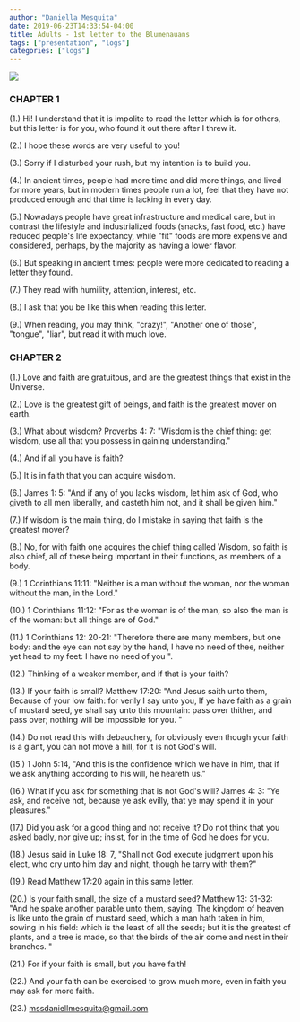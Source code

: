 ```yaml
---
author: "Daniella Mesquita"
date: 2019-06-23T14:33:54-04:00
title: Adults - 1st letter to the Blumenauans
tags: ["presentation", "logs"]
categories: ["logs"]
---
```


![](/img/letters/blumenauans/1.png)

### CHAPTER 1

(1.) Hi! I understand that it is impolite to read the letter which is for others, but this letter is for you, who found it out there after I threw it.

(2.) I hope these words are very useful to you!

(3.) Sorry if I disturbed your rush, but my intention is to build you.

(4.) In ancient times, people had more time and did more things, and lived for more years, but in modern times people run a lot, feel that they have not produced enough and that time is lacking in every day.

(5.) Nowadays people have great infrastructure and medical care, but in contrast the lifestyle and industrialized foods \(snacks, fast food, etc.\) have reduced people's life expectancy, while "fit" foods are more expensive and considered, perhaps, by the majority as having a lower flavor.

(6.) But speaking in ancient times: people were more dedicated to reading a letter they found.

(7.) They read with humility, attention, interest, etc.

(8.) I ask that you be like this when reading this letter.

(9.) When reading, you may think, "crazy!", "Another one of those", "tongue", "liar", but read it with much love.

### CHAPTER 2

(1.) Love and faith are gratuitous, and are the greatest things that exist in the Universe.

(2.) Love is the greatest gift of beings, and faith is the greatest mover on earth.

(3.) What about wisdom? Proverbs 4: 7: "Wisdom is the chief thing: get wisdom, use all that you possess in gaining understanding."

(4.) And if all you have is faith?

(5.) It is in faith that you can acquire wisdom.

(6.) James 1: 5: "And if any of you lacks wisdom, let him ask of God, who giveth to all men liberally, and casteth him not, and it shall be given him."

(7.) If wisdom is the main thing, do I mistake in saying that faith is the greatest mover?

(8.) No, for with faith one acquires the chief thing called Wisdom, so faith is also chief, all of these being important in their functions, as members of a body.

(9.) 1 Corinthians 11:11: "Neither is a man without the woman, nor the woman without the man, in the Lord."

(10.) 1 Corinthians 11:12: "For as the woman is of the man, so also the man is of the woman: but all things are of God."

(11.) 1 Corinthians 12: 20-21: "Therefore there are many members, but one body: and the eye can not say by the hand, I have no need of thee, neither yet head to my feet: I have no need of you ".

(12.) Thinking of a weaker member, and if that is your faith?

(13.) If your faith is small? Matthew 17:20: "And Jesus saith unto them, Because of your low faith: for verily I say unto you, If ye have faith as a grain of mustard seed, ye shall say unto this mountain: pass over thither, and pass over; nothing will be impossible for you. "

(14.) Do not read this with debauchery, for obviously even though your faith is a giant, you can not move a hill, for it is not God's will.

(15.) 1 John 5:14, "And this is the confidence which we have in him, that if we ask anything according to his will, he heareth us."

(16.) What if you ask for something that is not God's will? James 4: 3: "Ye ask, and receive not, because ye ask evilly, that ye may spend it in your pleasures."

(17.) Did you ask for a good thing and not receive it? Do not think that you asked badly, nor give up; insist, for in the time of God he does for you.

(18.) Jesus said in Luke 18: 7, "Shall not God execute judgment upon his elect, who cry unto him day and night, though he tarry with them?"

(19.) Read Matthew 17:20 again in this same letter.

(20.) Is your faith small, the size of a mustard seed? Matthew 13: 31-32: "And he spake another parable unto them, saying, The kingdom of heaven is like unto the grain of mustard seed, which a man hath taken in him, sowing in his field: which is the least of all the seeds; but it is the greatest of plants, and a tree is made, so that the birds of the air come and nest in their branches. "

(21.) For if your faith is small, but you have faith!

(22.) And your faith can be exercised to grow much more, even in faith you may ask for more faith.

(23.) mssdaniellmesquita@gmail.com
